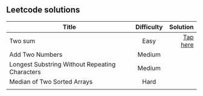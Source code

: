 ## Leetcode solutions

| Title | Difficulty | Solution |
| - | :-: | -: |
| Two sum | Easy| [Tap here](./two-sum/) |
| Add Two Numbers | Medium | |
| Longest Substring Without Repeating Characters | Medium | |
| Median of Two Sorted Arrays | Hard | |
| | | |
